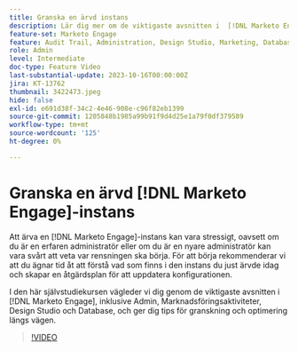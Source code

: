 ```yaml
---
title: Granska en ärvd instans
description: Lär dig mer om de viktigaste avsnitten i  [!DNL Marketo Engage], inklusive admin, marknadsföringsaktiviteter, Design Studio och Database. Tips för granskning och optimering.
feature-set: Marketo Engage
feature: Audit Trail, Administration, Design Studio, Marketing, Database
role: Admin
level: Intermediate
doc-type: Feature Video
last-substantial-update: 2023-10-16T00:00:00Z
jira: KT-13762
thumbnail: 3422473.jpeg
hide: false
exl-id: e691d38f-34c2-4e46-908e-c96f82eb1399
source-git-commit: 1205848b1985a99b91f9d4d25e1a79f0df379589
workflow-type: tm+mt
source-wordcount: '125'
ht-degree: 0%

---
```


# Granska en ärvd [!DNL Marketo Engage]-instans

Att ärva en [!DNL Marketo Engage]-instans kan vara stressigt, oavsett om du är en erfaren administratör eller om du är en nyare administratör kan vara svårt att veta var rensningen ska börja. För att börja rekommenderar vi att du ägnar tid åt att förstå vad som finns i den instans du just ärvde idag och skapar en åtgärdsplan för att uppdatera konfigurationen.

I den här självstudiekursen vägleder vi dig genom de viktigaste avsnitten i [!DNL Marketo Engage], inklusive Admin, Marknadsföringsaktiviteter, Design Studio och Database, och ger dig tips för granskning och optimering längs vägen.

>[!VIDEO](https://video.tv.adobe.com/v/3422473/?learn=on)
